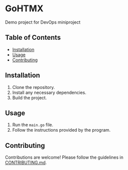 # GoHTMX

Demo project for DevOps miniproject

## Table of Contents

- [Installation](#installation)
- [Usage](#usage)
- [Contributing](#contributing)

## Installation

1. Clone the repository.
2. Install any necessary dependencies.
3. Build the project.

## Usage

1. Run the `main.go` file.
2. Follow the instructions provided by the program.

## Contributing

Contributions are welcome! Please follow the guidelines in [CONTRIBUTING.md](CONTRIBUTING.md).